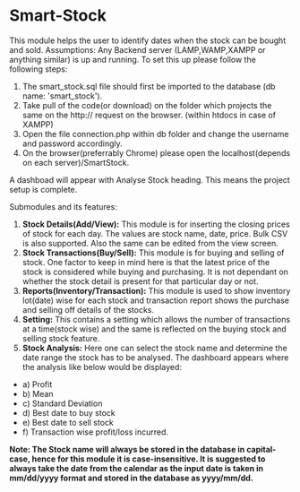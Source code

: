 # Smart-Stock
This module helps the user to identify dates when the stock can be bought and sold. 
Assumptions: Any Backend server (LAMP,WAMP,XAMPP or anything similar) is up and running.
To set this up please follow the following steps:
1. The smart_stock.sql file should first be imported to the database (db name: 'smart_stock').
2. Take pull of the code(or download) on the folder which projects the same on the http:// request on the browser. (within htdocs in case of XAMPP)
3. Open the file connection.php within db folder and change the username and password accordingly.
4. On the browser(preferrably Chrome) please open the localhost(depends on each server)/SmartStock.

A dashboad will appear with Analyse Stock heading. This means the project setup is complete.

Submodules and its features:
1. <b>Stock Details(Add/View):</b> This module is for inserting the closing prices of stock for each day. The values are stock name, date, price. Bulk CSV is also supported. Also the same can be edited from the view screen.
2. <b>Stock Transactions(Buy/Sell):</b> This module is for buying and selling of stock. One factor to keep in mind here is that the latest price of the stock is considered while buying and purchasing. It is not dependant on whether the stock detail is present for that particular day or not.
3. <b>Reports(Inventory/Transaction):</b> This module is used to show inventory lot(date) wise for each stock and transaction report shows the purchase and selling off details of the stocks.
4. <b>Setting:</b> This contains a setting which allows the number of transactions at a time(stock wise) and the same is reflected on the buying stock and selling stock feature.
5. <b>Stock Analysis:</b> Here one can select the stock name and determine the date range the stock has to be analysed. The dashboard appears where the analysis like below would be displayed:
<ul>
<li>a) Profit</li>
<li>b) Mean</li>
<li>c) Standard Deviation</li>
<li>d) Best date to buy stock</li>
<li>e) Best date to sell stock</li>
<li>f) Transaction wise profit/loss incurred.</li>
</ul>


<b>Note: The Stock name will always be stored in the database in capital-case, hence for this module it is case-insensitive. It is suggested to always take the date from the calendar as the input date is taken in mm/dd/yyyy format and stored in the database as yyyy/mm/dd.</b>
